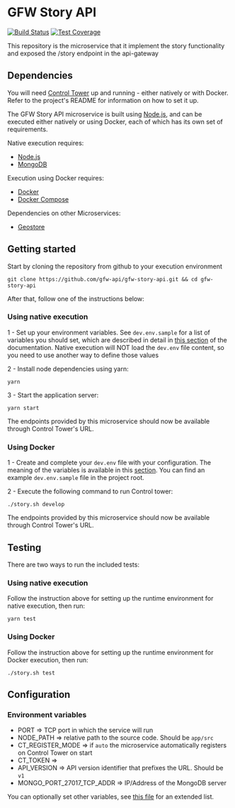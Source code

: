 # GFW Story API

[![Build Status](https://travis-ci.org/gfw-api/gfw-story-api.svg?branch=develop)](https://travis-ci.org/gfw-api/gfw-story-api)
[![Test Coverage](https://api.codeclimate.com/v1/badges/719013c600d29a695000/test_coverage)](https://codeclimate.com/github/gfw-api/gfw-story-api/test_coverage)

This repository is the microservice that it implement the story functionality and exposed the /story endpoint in the api-gateway

## Dependencies

You will need [Control Tower](https://github.com/control-tower/control-tower) up and running - either natively or with Docker. Refer to the project's README for information on how to set it up.

The GFW Story API microservice is built using [Node.js](https://nodejs.org/en/), and can be executed either natively or using Docker, each of which has its own set of requirements.

Native execution requires:
- [Node.js](https://nodejs.org/en/)
- [MongoDB](https://www.mongodb.com/)

Execution using Docker requires:
- [Docker](https://www.docker.com/)
- [Docker Compose](https://docs.docker.com/compose/)

Dependencies on other Microservices:
- [Geostore](https://github.com/gfw-api/gfw-geostore-api/)

## Getting started

Start by cloning the repository from github to your execution environment

```
git clone https://github.com/gfw-api/gfw-story-api.git && cd gfw-story-api
```

After that, follow one of the instructions below:

### Using native execution

1 - Set up your environment variables. See `dev.env.sample` for a list of variables you should set, which are described in detail in [this section](#environment-variables) of the documentation. Native execution will NOT load the `dev.env` file content, so you need to use another way to define those values

2 - Install node dependencies using yarn:
```
yarn
```

3 - Start the application server:
```
yarn start
```

The endpoints provided by this microservice should now be available through Control Tower's URL.

### Using Docker

1 - Create and complete your `dev.env` file with your configuration. The meaning of the variables is available in this [section](#configuration-environment-variables). You can find an example `dev.env.sample` file in the project root.

2 - Execute the following command to run Control tower:

```
./story.sh develop
```

The endpoints provided by this microservice should now be available through Control Tower's URL.

## Testing

There are two ways to run the included tests:

### Using native execution

Follow the instruction above for setting up the runtime environment for native execution, then run:
```
yarn test
```

### Using Docker

Follow the instruction above for setting up the runtime environment for Docker execution, then run:
```
./story.sh test
```

## Configuration

### Environment variables

- PORT => TCP port in which the service will run
- NODE_PATH => relative path to the source code. Should be `app/src`
- CT_REGISTER_MODE => if `auto` the microservice automatically registers on Control Tower on start
- CT_TOKEN =>
- API_VERSION => API version identifier that prefixes the URL. Should be `v1`
- MONGO_PORT_27017_TCP_ADDR => IP/Address of the MongoDB server

You can optionally set other variables, see [this file](config/custom-environment-variables.json) for an extended list.
